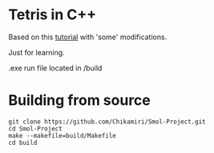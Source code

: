 # Tetris in C++

Based on this [tutorial](https://www.youtube.com/watch?v=wVYKG_ch4yM) with 'some' modifications.

Just for learning.

.exe run file located in /build

# Building from source
```
git clone https://github.com/Chikamiri/Smol-Project.git
cd Smol-Project
make --makefile=build/Makefile
cd build
```
